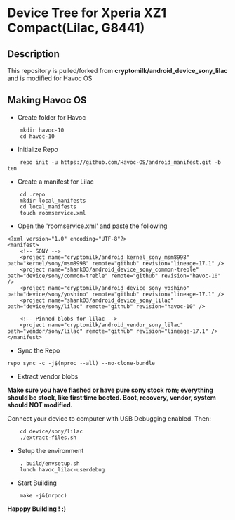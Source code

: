 # Device Tree for Xperia XZ1 Compact(Lilac, G8441)
## Description
This repository is pulled/forked from **cryptomilk/android_device_sony_lilac** and is modified for Havoc OS

## Making Havoc OS
- Create folder for Havoc
```
    mkdir havoc-10
    cd havoc-10
```
- Initialize Repo
```
    repo init -u https://github.com/Havoc-OS/android_manifest.git -b ten
```
- Create a manifest for Lilac
```
    cd .repo
    mkdir local_manifests
    cd local_manifests
    touch roomservice.xml
```
- Open the 'roomservice.xml' and paste the following
```
<?xml version="1.0" encoding="UTF-8"?>
<manifest>
    <!-- SONY -->
    <project name="cryptomilk/android_kernel_sony_msm8998" path="kernel/sony/msm8998" remote="github" revision="lineage-17.1" />
    <project name="shank03/android_device_sony_common-treble" path="device/sony/common-treble" remote="github" revision="havoc-10" />
    <project name="cryptomilk/android_device_sony_yoshino" path="device/sony/yoshino" remote="github" revision="lineage-17.1" />
    <project name="shank03/android_device_sony_lilac" path="device/sony/lilac" remote="github" revision="havoc-10" />

    <!-- Pinned blobs for lilac -->
    <project name="cryptomilk/android_vendor_sony_lilac" path="vendor/sony/lilac" remote="github" revision="lineage-17.1" />
</manifest>
```
- Sync the Repo
```
repo sync -c -j$(nproc --all) --no-clone-bundle
```
- Extract vendor blobs

**Make sure you have flashed or have pure sony stock rom; everything should be stock, like first time booted. Boot, recovery, vendor, system should NOT modified.**

Connect your device to computer with USB Debugging enabled.
Then:
```
    cd device/sony/lilac
    ./extract-files.sh
```
- Setup the environment
```
    . build/envsetup.sh
    lunch havoc_lilac-userdebug
```
- Start Building
```
    make -j&(nrpoc)
```

**Happpy Building ! :)** 
